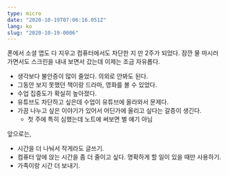 ```yaml
---
type: micro
date: "2020-10-19T07:06:16.051Z"
lang: ko
slug: "2020-10-19-0006"
---
```


폰에서 소셜 앱도 다 지우고 컴퓨터에서도 차단한 지 만 2주가 되었다. 잠깐 물 마시러 가면서도 스크린을 내내 보면서 갔는데 이제는 조금 자유롭다.

- 생각보다 불안증이 많이 줄었다. 의외로 안봐도 된다.
- 그동안 보지 못했던 책이랑 드라마, 영화를 볼 수 있었다.
- 수업 집중도가 확실히 높아졌다.
- 유튜브도 차단하고 싶은데 수업이 유튜브에 올라와서 문제다.
- 가끔 나누고 싶은 이야기가 있어서 어딘가에 올리고 싶다는 갈증이 생긴다.
  - 첫 주에 특히 심했는데 노트에 써보면 별 얘기 아님

앞으로는,

- 시간을 더 나눠서 작게라도 글쓰기.
- 컴퓨터 앞에 앉는 시간을 좀 더 줄이고 싶다. 명확하게 할 일이 있을 때만 사용하기.
- 가족이랑 시간 더 보내기.
